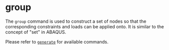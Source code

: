 # group

The `group` command is used to construct a set of nodes so that the corresponding constraints and loads can be applied
onto. It is similar to the concept of "set" in ABAQUS.

Please refer to [`generate`](generate.md) for available commands.